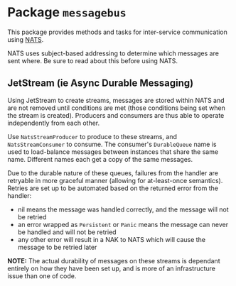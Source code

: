 # Package `messagebus`

This package provides methods and tasks for inter-service communication using [NATS](https://nats.io/).

NATS uses subject-based addressing to determine which messages are sent where. Be sure to read about this before using NATS.

## JetStream (ie Async Durable Messaging)

Using JetStream to create streams, messages are stored within NATS and are not removed until conditions are met (those conditions being set when the stream is created). Producers and consumers are thus able to operate independently from each other.

Use `NatsStreamProducer` to produce to these streams, and `NatsStreamConsumer` to consume. The consumer's `DurableQueue` name is used to load-balance messages between instances that share the same name. Different names each get a copy of the same messages.

Due to the durable nature of these queues, failures from the handler are retryable in more graceful manner (allowing for at-least-once semantics). Retries are set up to be automated based on the returned error from the handler:
- nil means the message was handled correctly, and the message will not be retried
- an error wrapped as `Persistent` or `Panic` means the message can never be handled and will not be retried
- any other error will result in a NAK to NATS which will cause the message to be retried later

**NOTE:** The actual durability of messages on these streams is dependant entirely on how they have been set up, and is more of an infrastructure issue than one of code.


